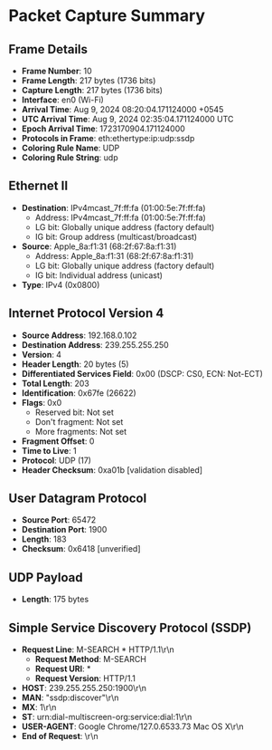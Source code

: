 # Packet Capture Summary

## Frame Details
- **Frame Number**: 10
- **Frame Length**: 217 bytes (1736 bits)
- **Capture Length**: 217 bytes (1736 bits)
- **Interface**: en0 (Wi-Fi)
- **Arrival Time**: Aug  9, 2024 08:20:04.171124000 +0545
- **UTC Arrival Time**: Aug  9, 2024 02:35:04.171124000 UTC
- **Epoch Arrival Time**: 1723170904.171124000
- **Protocols in Frame**: eth:ethertype:ip:udp:ssdp
- **Coloring Rule Name**: UDP
- **Coloring Rule String**: udp

## Ethernet II
- **Destination**: IPv4mcast_7f:ff:fa (01:00:5e:7f:ff:fa)
  - Address: IPv4mcast_7f:ff:fa (01:00:5e:7f:ff:fa)
  - LG bit: Globally unique address (factory default)
  - IG bit: Group address (multicast/broadcast)
- **Source**: Apple_8a:f1:31 (68:2f:67:8a:f1:31)
  - Address: Apple_8a:f1:31 (68:2f:67:8a:f1:31)
  - LG bit: Globally unique address (factory default)
  - IG bit: Individual address (unicast)
- **Type**: IPv4 (0x0800)

## Internet Protocol Version 4
- **Source Address**: 192.168.0.102
- **Destination Address**: 239.255.255.250
- **Version**: 4
- **Header Length**: 20 bytes (5)
- **Differentiated Services Field**: 0x00 (DSCP: CS0, ECN: Not-ECT)
- **Total Length**: 203
- **Identification**: 0x67fe (26622)
- **Flags**: 0x0
  - Reserved bit: Not set
  - Don't fragment: Not set
  - More fragments: Not set
- **Fragment Offset**: 0
- **Time to Live**: 1
- **Protocol**: UDP (17)
- **Header Checksum**: 0xa01b [validation disabled]

## User Datagram Protocol
- **Source Port**: 65472
- **Destination Port**: 1900
- **Length**: 183
- **Checksum**: 0x6418 [unverified]

## UDP Payload
- **Length**: 175 bytes

## Simple Service Discovery Protocol (SSDP)
- **Request Line**: M-SEARCH * HTTP/1.1\r\n
  - **Request Method**: M-SEARCH
  - **Request URI**: *
  - **Request Version**: HTTP/1.1
- **HOST**: 239.255.255.250:1900\r\n
- **MAN**: "ssdp:discover"\r\n
- **MX**: 1\r\n
- **ST**: urn:dial-multiscreen-org:service:dial:1\r\n
- **USER-AGENT**: Google Chrome/127.0.6533.73 Mac OS X\r\n
- **End of Request**: \r\n
